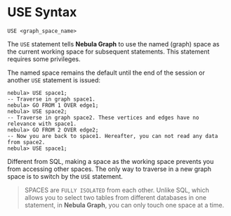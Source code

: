 # USE Syntax

```ngql
USE <graph_space_name>
```

The `USE` statement tells **Nebula Graph** to use the named (graph) space as the current working space for subsequent statements. This statement requires some privileges.

The named space remains the default until the end of the session or another `USE` statement is issued:

```ngql
nebula> USE space1;
-- Traverse in graph space1.
nebula> GO FROM 1 OVER edge1;
nebula> USE space2;
-- Traverse in graph space2. These vertices and edges have no relevance with space1.
nebula> GO FROM 2 OVER edge2;
-- Now you are back to space1. Hereafter, you can not read any data from space2.
nebula> USE space1;
```

Different from SQL, making a space as the working space prevents you from accessing other spaces. The only way to traverse in a new graph space is to switch by the `USE` statement.

> SPACES are `FULLY ISOLATED` from each other. Unlike SQL, which allows you to select two tables from different databases in one statement, in **Nebula Graph**, you can only touch one space at a time.
